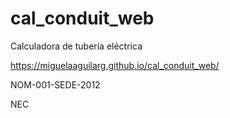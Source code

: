 # cal_conduit_web
Calculadora de tubería eléctrica

https://miguelaaguilarg.github.io/cal_conduit_web/

NOM-001-SEDE-2012

NEC

